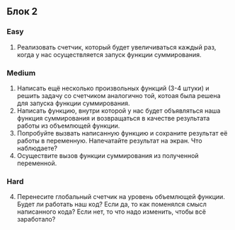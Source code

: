 ## Блок 2

### Easy

1. Реализовать счетчик, который будет увеличиваться каждый раз, когда у нас осуществляется запуск функции суммирования.

### Medium

1. Написать ещё несколько произвольных функций (3-4 штуки) и решить задачу со счетчиком аналогично той, котоая была
решена для запуска функции суммирования.
2. Написать функцию, внутри которой у нас будет объявляться наша функция суммирования и возвращаться в качестве 
результата работы из объемлющей функции.
3. Попробуйте вызвать написанную функцию и сохраните результат её работы в переменную. Напечатайте результат на экран.
Что наблюдаете?
4. Осуществите вызов функции суммирования из полученной переменной.

### Hard

4. Перенесите глобальный счетчик на уровень объемлющей функции. Будет ли работать наш код? Если да, то как поменялся 
смысл написанного кода? Если нет, то что надо изменить, чтобы всё заработало?
